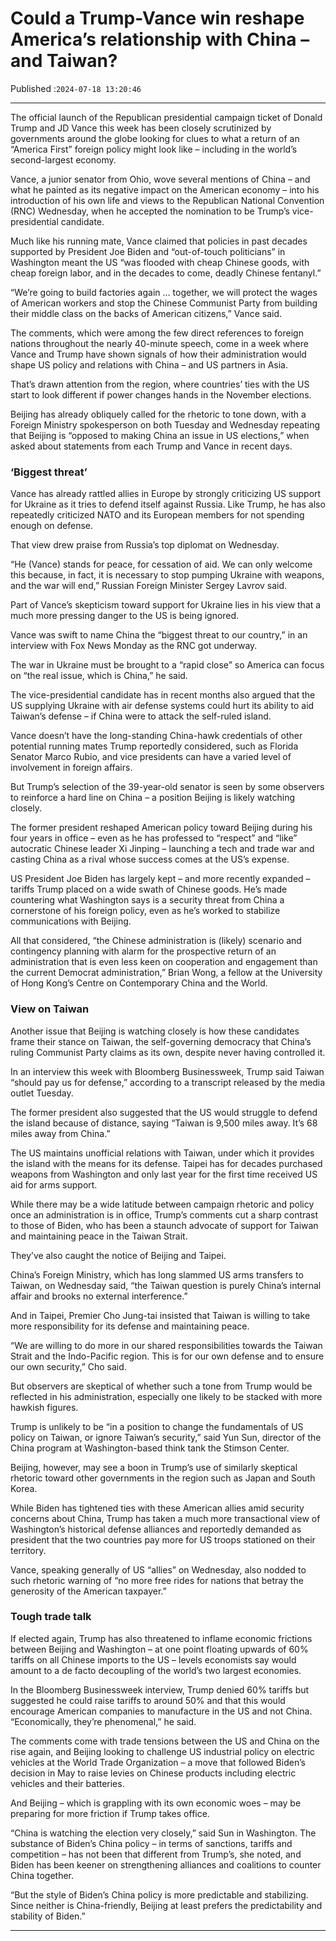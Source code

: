 # Could a Trump-Vance win reshape America’s relationship with China – and Taiwan?

Published :`2024-07-18 13:20:46`

---

The official launch of the Republican presidential campaign ticket of Donald Trump and JD Vance this week has been closely scrutinized by governments around the globe looking for clues to what a return of an “America First” foreign policy might look like – including in the world’s second-largest economy.

Vance, a junior senator from Ohio, wove several mentions of China – and what he painted as its negative impact on the American economy – into his introduction of his own life and views to the Republican National Convention (RNC) Wednesday, when he accepted the nomination to be Trump’s vice-presidential candidate.

Much like his running mate, Vance claimed that policies in past decades supported by President Joe Biden and “out-of-touch politicians” in Washington meant the US “was flooded with cheap Chinese goods, with cheap foreign labor, and in the decades to come, deadly Chinese fentanyl.”

“We’re going to build factories again … together, we will protect the wages of American workers and stop the Chinese Communist Party from building their middle class on the backs of American citizens,” Vance said.

The comments, which were among the few direct references to foreign nations throughout the nearly 40-minute speech, come in a week where Vance and Trump have shown signals of how their administration would shape US policy and relations with China – and US partners in Asia.

That’s drawn attention from the region, where countries’ ties with the US start to look different if power changes hands in the November elections.

Beijing has already obliquely called for the rhetoric to tone down, with a Foreign Ministry spokesperson on both Tuesday and Wednesday repeating that Beijing is “opposed to making China an issue in US elections,” when asked about statements from each Trump and Vance in recent days.

### ‘Biggest threat’

Vance has already rattled allies in Europe by strongly criticizing US support for Ukraine as it tries to defend itself against Russia. Like Trump, he has also repeatedly criticized NATO and its European members for not spending enough on defense.

That view drew praise from Russia’s top diplomat on Wednesday.

“He (Vance) stands for peace, for cessation of aid. We can only welcome this because, in fact, it is necessary to stop pumping Ukraine with weapons, and the war will end,” Russian Foreign Minister Sergey Lavrov said.

Part of Vance’s skepticism toward support for Ukraine lies in his view that a much more pressing danger to the US is being ignored.

Vance was swift to name China the “biggest threat to our country,” in an interview with Fox News Monday as the RNC got underway.

The war in Ukraine must be brought to a “rapid close” so America can focus on “the real issue, which is China,” he said.

The vice-presidential candidate has in recent months also argued that the US supplying Ukraine with air defense systems could hurt its ability to aid Taiwan’s defense – if China were to attack the self-ruled island.

Vance doesn’t have the long-standing China-hawk credentials of other potential running mates Trump reportedly considered, such as Florida Senator Marco Rubio, and vice presidents can have a varied level of involvement in foreign affairs.

But Trump’s selection of the 39-year-old senator is seen by some observers to reinforce a hard line on China – a position Beijing is likely watching closely.

The former president reshaped American policy toward Beijing during his four years in office – even as he has professed to “respect” and “like” autocratic Chinese leader Xi Jinping – launching a tech and trade war and casting China as a rival whose success comes at the US’s expense.

US President Joe Biden has largely kept – and more recently expanded – tariffs Trump placed on a wide swath of Chinese goods. He’s made countering what Washington says is a security threat from China a cornerstone of his foreign policy, even as he’s worked to stabilize communications with Beijing.

All that considered, “the Chinese administration is (likely) scenario and contingency planning with alarm for the prospective return of an administration that is even less keen on cooperation and engagement than the current Democrat administration,” Brian Wong, a fellow at the University of Hong Kong’s Centre on Contemporary China and the World.

### View on Taiwan

Another issue that Beijing is watching closely is how these candidates frame their stance on Taiwan, the self-governing democracy that China’s ruling Communist Party claims as its own, despite never having controlled it.

In an interview this week with Bloomberg Businessweek, Trump said Taiwan “should pay us for defense,” according to a transcript released by the media outlet Tuesday.

The former president also suggested that the US would struggle to defend the island because of distance, saying “Taiwan is 9,500 miles away. It’s 68 miles away from China.”

The US maintains unofficial relations with Taiwan, under which it provides the island with the means for its defense. Taipei has for decades purchased weapons from Washington and only last year for the first time received US aid for arms support.

While there may be a wide latitude between campaign rhetoric and policy once an administration is in office, Trump’s comments cut a sharp contrast to those of Biden, who has been a staunch advocate of support for Taiwan and maintaining peace in the Taiwan Strait.

They’ve also caught the notice of Beijing and Taipei.

China’s Foreign Ministry, which has long slammed US arms transfers to Taiwan, on Wednesday said, “the Taiwan question is purely China’s internal affair and brooks no external interference.”

And in Taipei, Premier Cho Jung-tai insisted that Taiwan is willing to take more responsibility for its defense and maintaining peace.

“We are willing to do more in our shared responsibilities towards the Taiwan Strait and the Indo-Pacific region. This is for our own defense and to ensure our own security,” Cho said.

But observers are skeptical of whether such a tone from Trump would be reflected in his administration, especially one likely to be stacked with more hawkish figures.

Trump is unlikely to be “in a position to change the fundamentals of US policy on Taiwan, or ignore Taiwan’s security,” said Yun Sun, director of the China program at Washington-based think tank the Stimson Center.

Beijing, however, may see a boon in Trump’s use of similarly skeptical rhetoric toward other governments in the region such as Japan and South Korea.

While Biden has tightened ties with these American allies amid security concerns about China, Trump has taken a much more transactional view of Washington’s historical defense alliances and reportedly demanded as president that the two countries pay more for US troops stationed on their territory.

Vance, speaking generally of US “allies” on Wednesday, also nodded to such rhetoric warning of “no more free rides for nations that betray the generosity of the American taxpayer.”

### Tough trade talk

If elected again, Trump has also threatened to inflame economic frictions between Beijing and Washington – at one point floating upwards of 60% tariffs on all Chinese imports to the US – levels economists say would amount to a de facto decoupling of the world’s two largest economies.

In the Bloomberg Businessweek interview, Trump denied 60% tariffs but suggested he could raise tariffs to around 50% and that this would encourage American companies to manufacture in the US and not China. “Economically, they’re phenomenal,” he said.

The comments come with trade tensions between the US and China on the rise again, and Beijing looking to challenge US industrial policy on electric vehicles at the World Trade Organization – a move that followed Biden’s decision in May to raise levies on Chinese products including electric vehicles and their batteries.

And Beijing – which is grappling with its own economic woes – may be preparing for more friction if Trump takes office.

“China is watching the election very closely,” said Sun in Washington. The substance of Biden’s China policy – in terms of sanctions, tariffs and competition – has not been that different from Trump’s, she noted, and Biden has been keener on strengthening alliances and coalitions to counter China together.

“But the style of Biden’s China policy is more predictable and stabilizing. Since neither is China-friendly, Beijing at least prefers the predictability and stability of Biden.”

---

